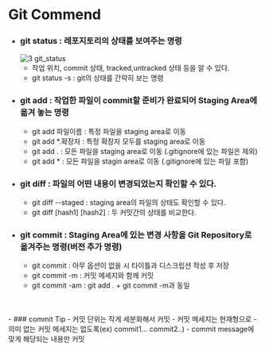 # Git Commend

- ### git status : 레포지토리의 상태를 보여주는 명령
   ![3 git_status](https://user-images.githubusercontent.com/68778883/150938502-6c77a1bf-49b3-4467-b58e-fd7c115d74f9.png)
   - 작업 위치, commit 상태, tracked,untracked 상태 등을 알 수 있다.
   - git status -s : git의 상태를 간략히 보는 명령
 - ### git add : 작업한 파일이 commit할 준비가 완료되어 Staging Area에 옮겨 놓는 명령
     - git add 파일이름 : 특정 파일을 staging area로 이동
     - git add *.확장자 : 특정 확장자 모두를 staging area로 이동
     - git add . : 모든 파일을 staging area로 이동 (.gitignore에 있는 파일은 제외)
     - git add * : 모든 파일을 stagin area로 이동 (.gitignore에 있는 파일 포함)
 - ### git diff : 파일의 어떤 내용이 변경되었는지 확인할 수 있다.
     - git diff --staged : staging area의 파일의 상태도 확인할 수 있다.
     - git diff [hash1] [hash2] : 두 커밋간의 상태를 비교한다.
 - ### git commit : Staging Area에 있는 변경 사항을 Git Repository로 옮겨주는 명령(버전 추가 명령)
     - git commit : 아무 옵션이 없을 시 타이틀과 디스크립션 작성 후 저장
     - git commit -m : 커밋 메세지와 함께 커밋
     - git commit -am : git add . + git commit -m과 동일
  <br/>
  <br/>
    - ### commit Tip
        - 커밋 단위는 작게 세분화해서 커밋
        - 커밋 메세지는 현재형으로
        - 의미 없는 커밋 메세지는 없도록(ex) commit1... commit2..)
        - commit message에 맞게 해당되는 내용만 커밋
